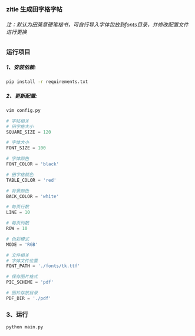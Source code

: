 ### zitie 生成田字格字帖

###### 注：默认为田英章硬笔楷书，可自行导入字体包放到fonts目录，并修改配置文件进行更换

### 运行项目

##### 1、安装依赖:

```bash
pip install -r requirements.txt
```

##### 2、更新配置:

```bash
vim config.py
```

```python
# 字帖相关
# 田字格大小
SQUARE_SIZE = 120

# 字体大小
FONT_SIZE = 100

# 字体颜色
FONT_COLOR = 'black'

# 田字格颜色
TABLE_COLOR = 'red'

# 背景颜色
BACK_COLOR = 'white'

# 每页行数
LINE = 10

# 每页列数
ROW = 10

# 色彩模式
MODE = 'RGB'

# 文件相关
# 字体文件位置
FONT_PATH = './fonts/tk.ttf'

# 保存图片格式
PIC_SCHEME = 'pdf'

# 图片存放目录
PDF_DIR = './pdf'

```

### 3、运行

```bash
python main.py
```